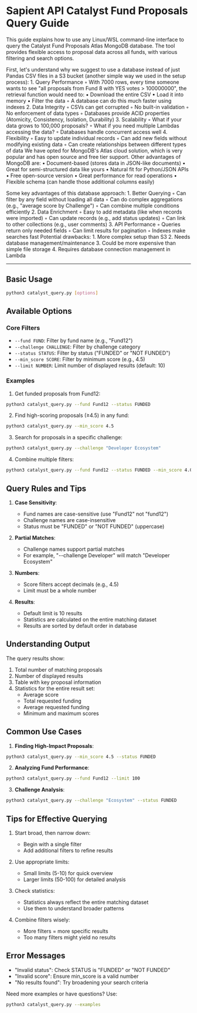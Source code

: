 # Sapient API Catalyst Fund Proposals Query Guide

This guide explains how to use any Linux/WSL command-line interface to query the Catalyst Fund Proposals Atlas MongoDB database. The tool provides flexible access to proposal data across all funds, with various filtering and search options.

First, let's understand why we suggest to use a database instead of just Pandas CSV files in a S3 bucket (another simple way we used in the setup process):
    1. Query Performance 
        ◦ With 7000 rows, every time someone wants to see "all proposals from Fund 8 with YES votes > 100000000", the retrieval function would need to: 
            ▪ Download the entire CSV 
            ▪ Load it into memory 
            ▪ Filter the data 
        ◦ A database can do this much faster using indexes 
    2. Data Integrity 
        ◦ CSVs can get corrupted 
        ◦ No built-in validation 
        ◦ No enforcement of data types 
        ◦ Databases provide ACID properties (Atomicity, Consistency, Isolation, Durability) 
    3. Scalability 
        ◦ What if your data grows to 100,000 proposals? 
        ◦ What if you need multiple Lambdas accessing the data? 
        ◦ Databases handle concurrent access well 
    4. Flexibility 
        ◦ Easy to update individual records 
        ◦ Can add new fields without modifying existing data 
        ◦ Can create relationships between different types of data 
We have opted for MongoDB's Atlas cloud solution, which is very popular and has open source and free tier support. Other advantages of MongoDB are:
    • Document-based (stores data in JSON-like documents) 
    • Great for semi-structured data like yours 
    • Natural fit for Python/JSON APIs 
    • Free open-source version 
    • Great performance for read operations 
    • Flexible schema (can handle those additional columns easily) 

Some key advantages of this database approach:
    1. Better Querying 
        ◦ Can filter by any field without loading all data 
        ◦ Can do complex aggregations (e.g., "average score by Challenge") 
        ◦ Can combine multiple conditions efficiently 
    2. Data Enrichment 
        ◦ Easy to add metadata (like when records were imported) 
        ◦ Can update records (e.g., add status updates) 
        ◦ Can link to other collections (e.g., user comments) 
    3. API Performance 
        ◦ Queries return only needed fields 
        ◦ Can limit results for pagination 
        ◦ Indexes make searches fast 
Potential drawbacks:
    1. More complex setup than S3 
    2. Needs database management/maintenance 
    3. Could be more expensive than simple file storage 
    4. Requires database connection management in Lambda 

***

## Basic Usage

```bash
python3 catalyst_query.py [options]
```

## Available Options

### Core Filters
- `--fund FUND`: Filter by fund name (e.g., "Fund12")
- `--challenge CHALLENGE`: Filter by challenge category
- `--status STATUS`: Filter by status ("FUNDED" or "NOT FUNDED")
- `--min_score SCORE`: Filter by minimum score (e.g., 4.5)
- `--limit NUMBER`: Limit number of displayed results (default: 10)

### Examples

1. Get funded proposals from Fund12:
```bash
python3 catalyst_query.py --fund Fund12 --status FUNDED
```

2. Find high-scoring proposals (≥4.5) in any fund:
```bash
python3 catalyst_query.py --min_score 4.5
```

3. Search for proposals in a specific challenge:
```bash
python3 catalyst_query.py --challenge "Developer Ecosystem"
```

4. Combine multiple filters:
```bash
python3 catalyst_query.py --fund Fund12 --status FUNDED --min_score 4.0
```

## Query Rules and Tips

1. **Case Sensitivity**:
   - Fund names are case-sensitive (use "Fund12" not "fund12")
   - Challenge names are case-insensitive
   - Status must be "FUNDED" or "NOT FUNDED" (uppercase)

2. **Partial Matches**:
   - Challenge names support partial matches
   - For example, "--challenge Developer" will match "Developer Ecosystem"

3. **Numbers**:
   - Score filters accept decimals (e.g., 4.5)
   - Limit must be a whole number

4. **Results**:
   - Default limit is 10 results
   - Statistics are calculated on the entire matching dataset
   - Results are sorted by default order in database

## Understanding Output

The query results show:
1. Total number of matching proposals
2. Number of displayed results
3. Table with key proposal information
4. Statistics for the entire result set:
   - Average score
   - Total requested funding
   - Average requested funding
   - Minimum and maximum scores

## Common Use Cases

1. **Finding High-Impact Proposals**:
```bash
python3 catalyst_query.py --min_score 4.5 --status FUNDED
```

2. **Analyzing Fund Performance**:
```bash
python3 catalyst_query.py --fund Fund12 --limit 100
```

3. **Challenge Analysis**:
```bash
python3 catalyst_query.py --challenge "Ecosystem" --status FUNDED
```

## Tips for Effective Querying

1. Start broad, then narrow down:
   - Begin with a single filter
   - Add additional filters to refine results

2. Use appropriate limits:
   - Small limits (5-10) for quick overview
   - Larger limits (50-100) for detailed analysis

3. Check statistics:
   - Statistics always reflect the entire matching dataset
   - Use them to understand broader patterns

4. Combine filters wisely:
   - More filters = more specific results
   - Too many filters might yield no results

## Error Messages

- "Invalid status": Check STATUS is "FUNDED" or "NOT FUNDED"
- "Invalid score": Ensure min_score is a valid number
- "No results found": Try broadening your search criteria

Need more examples or have questions? Use:
```bash
python3 catalyst_query.py --examples
```
